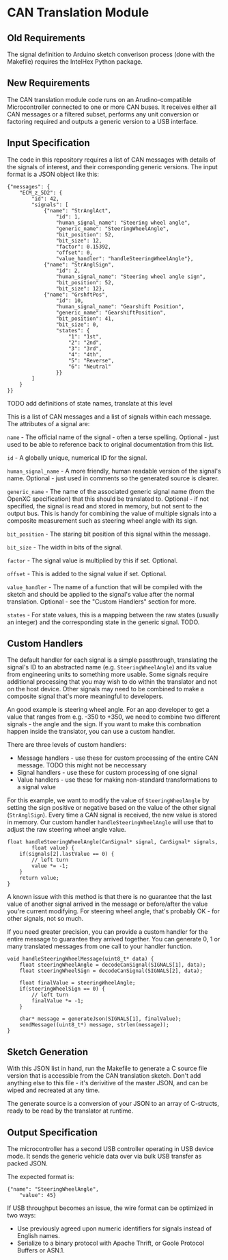 CAN Translation Module
=========================

## Old Requirements

The signal definition to Arduino sketch converison process (done with the
Makefile) requires the IntelHex Python package.


## New Requirements

The CAN translation module code runs on an Arudino-compatible Microcontroller
connected to one or more CAN buses. It receives either all CAN messages or a
filtered subset, performs any unit conversion or factoring required and outputs
a generic version to a USB interface.

## Input Specification

The code in this repository requires a list of CAN messages with details of the
signals of interest, and their corresponding generic versions. The input format
is a JSON object like this:

    {"messages": {
        "ECM_z_5D2": {
            "id": 42,
            "signals": [
                {"name": "StrAnglAct",
                    "id": 1,
                    "human_signal_name": "Steering wheel angle",
                    "generic_name": "SteeringWheelAngle",
                    "bit_position": 52,
                    "bit_size": 12,
                    "factor": 0.15392,
                    "offset": 0,
                    "value_handler": "handleSteeringWheelAngle"},
                {"name": "StrAnglSign",
                    "id": 2,
                    "human_signal_name": "Steering wheel angle sign",
                    "bit_position": 52,
                    "bit_size": 12},
                {"name": "GrshftPos",
                    "id": 10,
                    "human_signal_name": "Gearshift Position",
                    "generic_name": "GearshiftPosition",
                    "bit_position": 41,
                    "bit_size": 0,
                    "states": {
                        "1": "1st",
                        "2": "2nd",
                        "3": "3rd",
                        "4": "4th",
                        "5": "Reverse",
                        "6": "Neutral"
                    }}
            ]
        }
    }}

TODO add definitions of state names, translate at this level

This is a list of CAN messages and a list of signals within each message. The
attributes of a signal are:

`name` - The official name of the signal - often a terse spelling.
    Optional - just used to be able to reference back to original documentation
    from this list.

`id` - A globally unique, numerical ID for the signal.

`human_signal_name` - A more friendly, human readable version of the signal's
    name. Optional - just used in comments so the generated source is clearer.

`generic_name` - The name of the associated generic signal name (from the OpenXC
        specification) that this should be translated to. Optional - if not
        specified, the signal is read and stored in memory, but not sent to the
        output bus. This is handy for combining the value of multiple signals
        into a composite measurement such as steering wheel angle with its sign.

`bit_position` - The staring bit position of this signal within the message.

`bit_size` - The width in bits of the signal.

`factor` - The signal value is multiplied by this if set. Optional.

`offset` - This is added to the signal value if set. Optional.

`value_handler` - The name of a function that will be compiled with the sketch
        and should be applied to the signal's value after the normal
        translation. Optional - see the "Custom Handlers" section for more.

`states` - For state values, this is a mapping between the raw states (usually
    an integer) and the corresponding state in the generic signal. TODO.

## Custom Handlers

The default handler for each signal is a simple passthrough, translating the
signal's ID to an abstracted name (e.g. `SteeringWheelAngle`) and its value from
engineering units to something more usable. Some signals require additional
processing that you may wish to do within the translator and not on the host
device. Other signals may need to be combined to make a composite signal that's
more meaningful to developers.

An good example is steering wheel angle. For an app developer to get a value
that ranges from e.g. -350 to +350, we need to combine two different signals -
the angle and the sign. If you want to make this combnation happen inside the
translator, you can use a custom handler.

There are three levels of custom handlers:

* Message handlers - use these for custom processing of the entire CAN message.
        TODO this might not be neccessary
* Signal handlers - use these for custom processing of one signal
* Value handlers - use these for making non-standard transformations to a signal
  value

For this example, we want to modify the value of `SteeringWheelAngle` by setting
the sign positive or negative based on the value of the other signal
(`StrAnglSign`). Every time a CAN signal is received, the new value is stored in
memory. Our custom handler `handleSteeringWheelAngle` will use that to adjust
the raw steering wheel angle value.

    float handleSteeringWheelAngle(CanSignal* signal, CanSignal* signals,
            float value) {
        if(signals[2].lastValue == 0) {
            // left turn
            value *= -1;
        }
        return value;
    }

A known issue with this method is that there is no guarantee that the last value
of another signal arrived in the message or before/after the value you're
current modifying. For steering wheel angle, that's probably OK - for other
signals, not so much.

If you need greater precision, you can provide a custom handler for the entire
message to guarantee they arrived together. You can generate 0, 1 or many
translated messages from one call to your handler function.

    void handleSteeringWheelMessage(uint8_t* data) {
        float steeringWheelAngle = decodeCanSignal(SIGNALS[1], data);
        float steeringWheelSign = decodeCanSignal(SIGNALS[2], data);

        float finalValue = steeringWheelAngle;
        if(steeringWheelSign == 0) {
            // left turn
            finalValue *= -1;
        }

        char* message = generateJson(SIGNALS[1], finalValue);
        sendMessage((uint8_t*) message, strlen(message));
    }

## Sketch Generation

With this JSON list in hand, run the Makefile to generate a C source file
version that is accessible from the CAN translation sketch. Don't add anything
else to this file - it's derivitive of the master JSON, and can be wiped and
recreated at any time.

The generate source is a conversion of your JSON to an array of C-structs,
ready to be read by the translator at runtime.

## Output Specification

The microcontroller has a second USB controller operating in USB device mode. It
sends the generic vehicle data over via bulk USB transfer as packed JSON.

The expected format is:

    {"name": "SteeringWheelAngle",
        "value": 45}

If USB throughput becomes an issue, the wire format can be optimized in two
ways:

* Use previously agreed upon numeric identifiers for signals instead of English
  names.
* Serialize to a binary protocol with Apache Thrift, or Goole Protocol
  Buffers or ASN.1.
